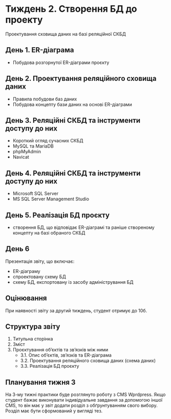 # Тиждень 2. Створення БД до проекту

Проектування сховища даних на базі реляційної СКБД

## День 1. ER-діаграма
- Побудова розгорнутої ER-діаграми проєкту

## День 2. Проектування реляційного сховища даних
- Правила побудови баз даних
- Побудова концепту бази даних на основі ER-діаграми

## День 3. Реляційні СКБД та інструменти доступу до них
- Короткий огляд сучасних СКБД
- MySQL та MariaDB
- phpMyAdmin
- Navicat

## День 4. Реляційні СКБД та інструменти доступу до них
- Microsoft SQL Server
- MS SQL Server Management Studio

## День 5. Реалізація БД проєкту
- створення БД, що відповідає ER-діаграмі та раніше створеному концепту на базі обраного СКБД

## День 6
Презентація звіту, що включає:
- ER-діаграму
- спроектовану схему БД
- схему БД, експортовану із засобу адміністрування БД

## Оцінювання
При наявності звіту за другий тиждень, студент отримує до 10б.

## Структура звіту
1. Титульна сторінка
2. Зміст
3. Проєктування об’єктів та зв’язків між ними
   - 3.1. Опис об’єктів, зв’язків та ER-діаграма
   - 3.2. Проектування реляційного сховища даних (схема даних)
   - 3.3. Реалізація БД проєкту 


## Планування тижня 3

На 3-му тижні практики буде розглянуто роботу з CMS Wprdpress. Якщо студент бажає виконувати індивідуальне завдання за допомогою іншої CMS, то він має у звіт додати розділ з обґрунтуванням свого вибору. Розділ має бути сформований у вигляді тез.